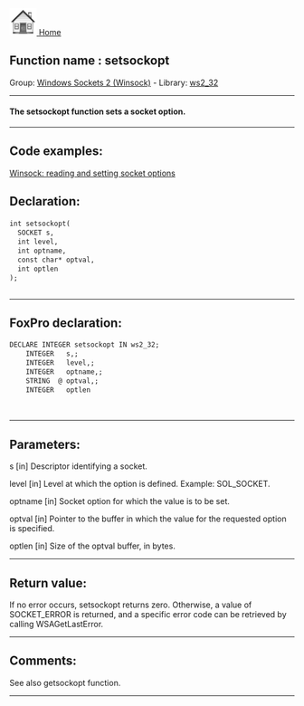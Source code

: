[<img src="../../images/home.png"> Home ](https://github.com/VFPX/Win32API)  

## Function name : setsockopt
Group: [Windows Sockets 2 (Winsock)](../../functions_group.md#Windows_Sockets_2_(Winsock))  -  Library: [ws2_32](../../libraries.md#ws2_32)  
***  


#### The setsockopt function sets a socket option.
***  


## Code examples:
[Winsock: reading and setting socket options](../../samples/sample_232.md)  

## Declaration:
```foxpro  
int setsockopt(
  SOCKET s,
  int level,
  int optname,
  const char* optval,
  int optlen
);
  
```  
***  


## FoxPro declaration:
```foxpro  
DECLARE INTEGER setsockopt IN ws2_32;
	INTEGER   s,;
	INTEGER   level,;
	INTEGER   optname,;
	STRING  @ optval,;
	INTEGER   optlen

  
```  
***  


## Parameters:
s 
[in] Descriptor identifying a socket. 

level 
[in] Level at which the option is defined. Example: SOL_SOCKET. 

optname 
[in] Socket option for which the value is to be set.

optval 
[in] Pointer to the buffer in which the value for the requested option is specified. 

optlen 
[in] Size of the optval buffer, in bytes. 
  
***  


## Return value:
If no error occurs, setsockopt returns zero. Otherwise, a value of SOCKET_ERROR is returned, and a specific error code can be retrieved by calling WSAGetLastError.  
***  


## Comments:
See also getsockopt function.  
  
***  

